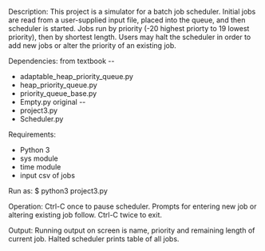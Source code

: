 Description:
This project is a simulator for a batch job scheduler. Initial jobs are read 
from a user-supplied input file, placed into the queue, and then scheduler is
started. Jobs run by priority (-20 highest priorty to 19 lowest priority), 
then by shortest length. Users may halt the scheduler in order to add new jobs or alter the priority of an existing job.

Dependencies:
from textbook --
- adaptable_heap_priority_queue.py
- heap_priority_queue.py
- priority_queue_base.py
- Empty.py
original --
- project3.py
- Scheduler.py

Requirements:
- Python 3  
- sys module
- time module
- input csv of jobs

Run as:
$ python3 project3.py <input-job-listing> <sleep-time>

Operation:
Ctrl-C once to pause scheduler. Prompts for entering new job or altering
existing job follow. 
Ctrl-C twice to exit.

Output:
Running output on screen is name, priority and remaining length of
current job. Halted scheduler prints table of all jobs.
